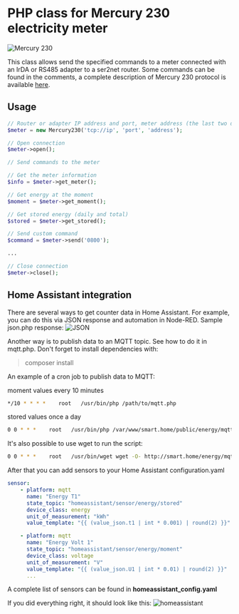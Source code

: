 
# PHP class for Mercury 230 electricity meter

![Mercury 230](https://www.incotexcom.ru/files/styles/a/adaptive-image/public/em/images/catalogue/mercury-230art_4.jpg?itok=rpoSOrds)

This class allows send the specified commands to a meter connected with an IrDA or RS485 adapter to a ser2net router. Some commands can be found in the comments, a complete description of Mercury 230 protocol is available [here](https://www.incotexcom.ru/support/docs/protocol).

Usage
-----

```php
// Router or adapter IP address and port, meter address (the last two digits of the serail number)
$meter = new Mercury230('tcp://ip', 'port', 'address');

// Open connection
$meter->open();

// Send commands to the meter

// Get the meter information
$info = $meter->get_meter();

// Get energy at the moment
$moment = $meter->get_moment();

// Get stored energy (daily and total)
$stored = $meter->get_stored();

// Send custom command
$command = $meter->send('0800');

...

// Close connection
$meter->close();
```

Home Assistant integration
-------------

There are several ways to get counter data in Home Assistant. For example, you can do this via JSON response and automation in Node-RED. Sample json.php response:
![JSON](https://i.imgur.com/3e4wRjo.png)

Another way is to publish data to an MQTT topic. See how to do it in mqtt.php.
Don't forget to install dependencies with:
> composer install

An example of a cron job to publish data to MQTT:

moment values every 10 minutes
```sh
*/10 * * * *    root   /usr/bin/php /path/to/mqtt.php
```

stored values once a day
```sh
0 0 * * *    root   /usr/bin/php /var/www/smart.home/public/energy/mqtt.php stored
```

It's also possible to use wget to run the script:
```sh
0 0 * * *    root   /usr/bin/wget wget -O- http://smart.home/energy/mqtt.php?mode=stored >> /dev/null
```

After that you can add sensors to your Home Assistant configuration.yaml
```yaml
sensor:
    - platform: mqtt
      name: "Energy T1"
      state_topic: "homeassistant/sensor/energy/stored"
      device_class: energy
      unit_of_measurement: "kWh"
      value_template: "{{ (value_json.t1 | int * 0.001) | round(2) }}"

    - platform: mqtt
      name: "Energy Volt 1"
      state_topic: "homeassistant/sensor/energy/moment"
      device_class: voltage
      unit_of_measurement: "V"
      value_template: "{{ (value_json.U1 | int * 0.01) | round(2) }}"
      ...
```

A complete list of sensors can be found in **homeassistant_config.yaml**

If you did everything right, it should look like this:
![homeassistant](https://i.imgur.com/yfiW4cs.png)
